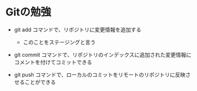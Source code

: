 # Gitの勉強

- git add コマンドで、リポジトリに変更情報を追加する
    - このことをステージングと言う

- git commit コマンドで、リポジトリのインデックスに追加された変更情報にコメントを付けてコミットできる

- git push コマンドで、ローカルのコミットをリモートのリポジトリに反映させることができる
